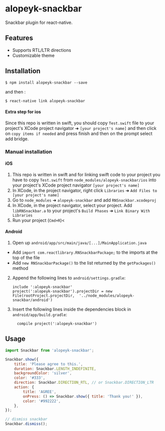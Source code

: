 
# alopeyk-snackbar
Snackbar plugin for react-native. 

## Features
- Supports RTL/LTR directions
- Customizable theme

## Installation

`$ npm install alopeyk-snackbar --save`

and then :

`$ react-native link alopeyk-snackbar`

#### Extra step for ios
Since this repo is written in swift, you should copy `Test.swift` file to your project's XCode project navigator ➜ `[your project's name]` and then click on `copy items if needed` and press finish and then on the prompt select add bridge.

### Manual installation


#### iOS

1. This repo is written in swift and for linking swift code to your project you have to copy `Test.swift` from `node_modules/alopeyk-snackbar/ios` into your project's XCode project navigator `[your project's name]`
2. In XCode, in the project navigator, right click `Libraries` ➜ `Add Files to [your project's name]`
3. Go to `node_modules` ➜ `alopeyk-snackbar` and add `RNSnackbar.xcodeproj`
4. In XCode, in the project navigator, select your project. Add `libRNSnackbar.a` to your project's `Build Phases` ➜ `Link Binary With Libraries`
5. Run your project (`Cmd+R`)<

#### Android

1. Open up `android/app/src/main/java/[...]/MainApplication.java`
  - Add `import com.reactlibrary.RNSnackbarPackage;` to the imports at the top of the file
  - Add `new RNSnackbarPackage()` to the list returned by the `getPackages()` method
2. Append the following lines to `android/settings.gradle`:
  	```
  	include ':alopeyk-snackbar'
  	project(':alopeyk-snackbar').projectDir = new File(rootProject.projectDir, 	'../node_modules/alopeyk-snackbar/android')
  	```
3. Insert the following lines inside the dependencies block in `android/app/build.gradle`:
  	```
      compile project(':alopeyk-snackbar')
  	```

## Usage
```javascript
import Snackbar from 'alopeyk-snackbar';

Snackbar.show({
	title: 'Please agree to this.',
	duration: Snackbar.LENGTH_INDEFINITE,
	backgroundColor: 'silver',
	color: '#333',
	direction: Snackbar.DIRECTION_RTL, // or Snackbar.DIRECTION_LTR
	action: {
		title: 'AGREE',
		onPress: () => Snackbar.show({ title: 'Thank you!' }),
		color: '#992222',
	},
});

// dismiss snackbar
Snackbar.dismiss();
```
  